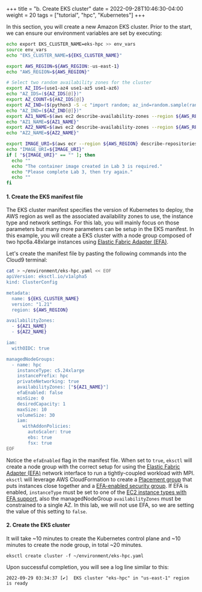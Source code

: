 +++
title = "b. Create EKS cluster"
date = 2022-09-28T10:46:30-04:00
weight = 20
tags = ["tutorial", "hpc", "Kubernetes"]
+++

In this section, you will create a new Amazon EKS cluster. 
Prior to the start, we can ensure our environment variables are set by executing:

```bash
echo export EKS_CLUSTER_NAME=eks-hpc >> env_vars
source env_vars
echo "EKS_CLUSTER_NAME=${EKS_CLUSTER_NAME}"

export AWS_REGION=${AWS_REGION:-us-east-1}
echo "AWS_REGION=${AWS_REGION}"

# Select two random availability zones for the cluster
export AZ_IDS=(use1-az4 use1-az5 use1-az6)
echo "AZ_IDS=(${AZ_IDS[@]})"
export AZ_COUNT=${#AZ_IDS[@]}
export AZ_IND=($(python3 -S -c "import random; az_ind=random.sample(range(${AZ_COUNT}),2); print(*az_ind)"))
echo "AZ_IND=(${AZ_IND[@]})"
export AZ1_NAME=$(aws ec2 describe-availability-zones --region ${AWS_REGION} --query "AvailabilityZones[?ZoneId == '${AZ_IDS[${AZ_IND[0]}]}'].ZoneName" --output text)
echo "AZ1_NAME=${AZ1_NAME}"
export AZ2_NAME=$(aws ec2 describe-availability-zones --region ${AWS_REGION} --query "AvailabilityZones[?ZoneId == '${AZ_IDS[${AZ_IND[1]}]}'].ZoneName" --output text)
echo "AZ2_NAME=${AZ2_NAME}"

export IMAGE_URI=$(aws ecr --region ${AWS_REGION} describe-repositories --repository-name sc22-container --query "repositories[0].repositoryUri" --output text)
echo "IMAGE_URI=${IMAGE_URI}"
if [ "${IMAGE_URI}" == "" ]; then
  echo ""
  echo "The container image created in Lab 3 is required."
  echo "Please complete Lab 3, then try again."
  echo ""
fi
```


#### 1. Create the EKS manifest file

The EKS cluster manifest specifies the version of Kubernetes to deploy, the AWS region as well as the associated availability zones to use, the instance type and network settings. For this lab, you will mainly focus on those parameters but many more parameters can be setup in the EKS manifest. In this example, you will create a EKS cluster with a node group composed of two hpc6a.48xlarge instances using [Elastic Fabric Adapter (EFA)](https://aws.amazon.com/hpc/efa/).

Let's create the manifest file by pasting the following commands into the Cloud9 terminal:

```bash
cat > ~/environment/eks-hpc.yaml << EOF
apiVersion: eksctl.io/v1alpha5
kind: ClusterConfig

metadata:
  name: ${EKS_CLUSTER_NAME}
  version: "1.21"
  region: ${AWS_REGION}

availabilityZones:
  - ${AZ1_NAME}
  - ${AZ2_NAME}

iam:
  withOIDC: true

managedNodeGroups:
  - name: hpc
    instanceType: c5.24xlarge
    instancePrefix: hpc
    privateNetworking: true
    availabilityZones: ["${AZ1_NAME}"]
    efaEnabled: false
    minSize: 0
    desiredCapacity: 1
    maxSize: 10
    volumeSize: 30
    iam:
      withAddonPolicies:
        autoScaler: true
        ebs: true
        fsx: true
EOF
```

Notice the `efaEnabled` flag in the manifest file. When set to `true`, `eksctl` will create a node group with the correct setup for using the [Elastic Fabric Adapter (EFA)](https://aws.amazon.com/hpc/efa/) network interface to run a tightly-coupled workload with MPI. `eksctl` will leverage AWS CloudFormation to create a [Placement group](https://docs.aws.amazon.com/AWSEC2/latest/UserGuide/placement-groups.html) that puts instances close together and a [EFA-enabled security group](https://docs.aws.amazon.com/AWSEC2/latest/UserGuide/efa-start.html#efa-start-security). If EFA is enabled, `instanceType` must be set to one of the [EC2 instance types with EFA support](https://docs.aws.amazon.com/AWSEC2/latest/UserGuide/efa.html#efa-instance-types), also the managedNodeGroup `availabilityZones` must be constrained to a single AZ. In this lab, we will not use EFA, so we are setting the value of this setting to `false`.

#### 2. Create the EKS cluster

It will take ~10 minutes to create the Kubernetes control plane and ~10 minutes to create the node group, in total ~20 minutes.

```
eksctl create cluster -f ~/environment/eks-hpc.yaml
```

Upon successful completion, you will see a log line similar to this:

```
2022-09-29 03:34:37 [✔]  EKS cluster "eks-hpc" in "us-east-1" region is ready
```
